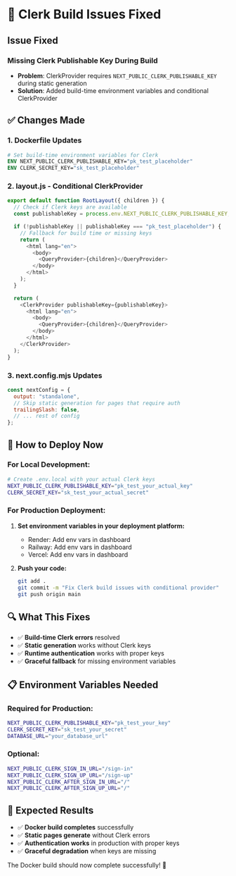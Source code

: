 # 🔧 Clerk Build Issues Fixed

## Issue Fixed

### **Missing Clerk Publishable Key During Build**

- **Problem**: ClerkProvider requires `NEXT_PUBLIC_CLERK_PUBLISHABLE_KEY` during static generation
- **Solution**: Added build-time environment variables and conditional ClerkProvider

## ✅ Changes Made

### 1. **Dockerfile Updates**

```dockerfile
# Set build-time environment variables for Clerk
ENV NEXT_PUBLIC_CLERK_PUBLISHABLE_KEY="pk_test_placeholder"
ENV CLERK_SECRET_KEY="sk_test_placeholder"
```

### 2. **layout.js - Conditional ClerkProvider**

```javascript
export default function RootLayout({ children }) {
  // Check if Clerk keys are available
  const publishableKey = process.env.NEXT_PUBLIC_CLERK_PUBLISHABLE_KEY;

  if (!publishableKey || publishableKey === "pk_test_placeholder") {
    // Fallback for build time or missing keys
    return (
      <html lang="en">
        <body>
          <QueryProvider>{children}</QueryProvider>
        </body>
      </html>
    );
  }

  return (
    <ClerkProvider publishableKey={publishableKey}>
      <html lang="en">
        <body>
          <QueryProvider>{children}</QueryProvider>
        </body>
      </html>
    </ClerkProvider>
  );
}
```

### 3. **next.config.mjs Updates**

```javascript
const nextConfig = {
  output: "standalone",
  // Skip static generation for pages that require auth
  trailingSlash: false,
  // ... rest of config
};
```

## 🚀 How to Deploy Now

### **For Local Development:**

```bash
# Create .env.local with your actual Clerk keys
NEXT_PUBLIC_CLERK_PUBLISHABLE_KEY="pk_test_your_actual_key"
CLERK_SECRET_KEY="sk_test_your_actual_secret"
```

### **For Production Deployment:**

1. **Set environment variables in your deployment platform:**

   - Render: Add env vars in dashboard
   - Railway: Add env vars in dashboard
   - Vercel: Add env vars in dashboard

2. **Push your code:**
   ```bash
   git add .
   git commit -m "Fix Clerk build issues with conditional provider"
   git push origin main
   ```

## 🔍 What This Fixes

- ✅ **Build-time Clerk errors** resolved
- ✅ **Static generation** works without Clerk keys
- ✅ **Runtime authentication** works with proper keys
- ✅ **Graceful fallback** for missing environment variables

## 📋 Environment Variables Needed

### **Required for Production:**

```bash
NEXT_PUBLIC_CLERK_PUBLISHABLE_KEY="pk_test_your_key"
CLERK_SECRET_KEY="sk_test_your_secret"
DATABASE_URL="your_database_url"
```

### **Optional:**

```bash
NEXT_PUBLIC_CLERK_SIGN_IN_URL="/sign-in"
NEXT_PUBLIC_CLERK_SIGN_UP_URL="/sign-up"
NEXT_PUBLIC_CLERK_AFTER_SIGN_IN_URL="/"
NEXT_PUBLIC_CLERK_AFTER_SIGN_UP_URL="/"
```

## 🎯 Expected Results

- ✅ **Docker build completes** successfully
- ✅ **Static pages generate** without Clerk errors
- ✅ **Authentication works** in production with proper keys
- ✅ **Graceful degradation** when keys are missing

The Docker build should now complete successfully! 🎉
